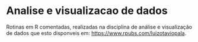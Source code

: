 # Analise e visualizacao de dados

Rotinas em R comentadas, realizadas na disciplina de análise e visualização de dados que esto disponveis em: https://www.rpubs.com/luizotaviopala. 

